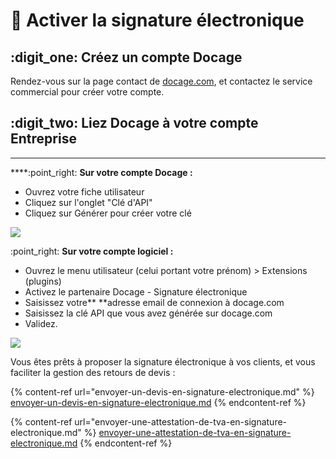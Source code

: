 # 📎 Activer la signature électronique

## :digit\_one: Créez un compte Docage

Rendez-vous sur la page contact de [docage.com](https://www.docage.com/contact), et contactez le service commercial pour créer votre compte.



## :digit\_two: Liez Docage à votre compte Entreprise

****

****:point\_right: **Sur votre compte Docage :**

* Ouvrez votre fiche utilisateur
* Cliquez sur l'onglet "Clé d'API"
* Cliquez sur Générer pour créer votre clé

![](../../.gitbook/assets/api\_docage.png)



:point\_right: **Sur votre compte logiciel :**

* Ouvrez le menu utilisateur (celui portant votre prénom) > Extensions (plugins)
* Activez le partenaire Docage - Signature électronique
* Saisissez votre** **adresse email de connexion à docage.com
* Saisissez la clé API que vous avez générée sur docage.com
* Validez.

![](../../.gitbook/assets/api\_docage\_progbat.png)

Vous êtes prêts à proposer la signature électronique à vos clients, et vous faciliter la gestion des retours de devis :

{% content-ref url="envoyer-un-devis-en-signature-electronique.md" %}
[envoyer-un-devis-en-signature-electronique.md](envoyer-un-devis-en-signature-electronique.md)
{% endcontent-ref %}

{% content-ref url="envoyer-une-attestation-de-tva-en-signature-electronique.md" %}
[envoyer-une-attestation-de-tva-en-signature-electronique.md](envoyer-une-attestation-de-tva-en-signature-electronique.md)
{% endcontent-ref %}

